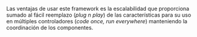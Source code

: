 Las ventajas de usar este framework es la escalabilidad que proporciona sumado al fácil reemplazo (*plug n play*) de las características para su uso en múltiples controladores (*code once, run everywhere*) manteniendo la coordinación de los componentes.